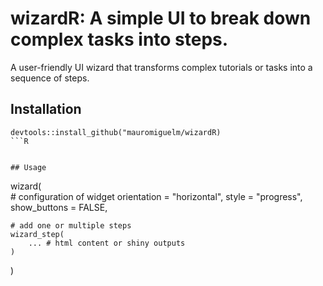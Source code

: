 
# wizardR: A simple UI to break down complex tasks into steps.

A user-friendly UI wizard that transforms complex tutorials or tasks into a sequence of steps.

## Installation

```
devtools::install_github("mauromiguelm/wizardR)
```R


## Usage

```
wizard(  
    # configuration of widget 
    orientation = "horizontal",
    style = "progress",
    show_buttons = FALSE,
    
    # add one or multiple steps
    wizard_step(
        ... # html content or shiny outputs
    )
)

```R